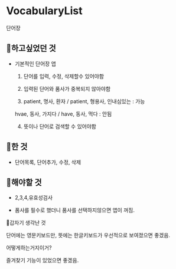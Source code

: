 # VocabularyList
단어장
## 🤔하고싶었던 것

+ 기본적인 단어장 앱

  1. 단어를 입력, 수정, 삭제할수 있어야함

  2. 입력된 단어와 품사가 중복되지 않아야함

  3. patient, 명사, 환자 / patient, 형용사, 인내심있는 : 가능

    hvae, 동사, 가지다 / have, 동사, 먹다 : 안됨

  4. 뜻이나 단어로 검색할 수 있어야함

## 🫠한 것

+ 단어목록, 단어추가, 수정, 삭제


## 🧐해야할 것

+ 2,3,4,유효성검사

+ 품사를 필수로 했더니 품사를 선택하지않으면 앱이 꺼짐.

🫶갑자기 생각난 것

단어에는 영문키보드만, 뜻에는 한글키보드가 우선적으로 보여졌으면 좋겠음. 

어떻게하는거지이거?

즐겨찾기 기능이 있었으면 좋겠음. 
